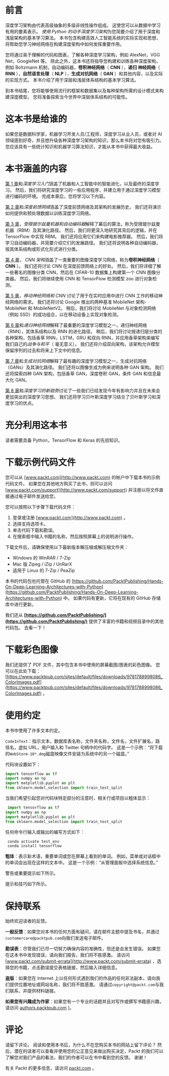 # 前言

深度学习架构由代表高级抽象的多级非线性操作组成。 这使您可以从数据中学习有用的要素表示。 *使用 Python 的动手深度学习架构*为您简要介绍了用于深度和浅层架构的基本学习算法。 本书包含构建高效人工智能系统的实际实现和思想，将帮助您学习神经网络在构建深度架构中如何发挥重要作用。

您将通过易于理解的代码和图表，了解各种深度学习架构，例如 AlexNet，VGG Net，GoogleNet 等。 除此之外，这本书还将指导您构建和训练各种深度架构，例如 Boltzmann 机制，自动编码器，**卷积神经网络**（ **CNN** ），**递归 神经网络**（ **RNN** ），**自然语言处理**（ **NLP** ），**生成对抗网络**（ **GAN** ）和其他内容，以及实际的实现方式。 本书介绍了用于深层和浅层体系结构的基本学习算法。

到本书结尾，您将能够使用流行的框架和数据集以及每种架构所需的设计模式来构建深度模型。 您将准备探索当今世界中深层体系结构的可能性。

# 这本书是给谁的

如果您是数据科学家，机器学习开发人员/工程师，深度学习从业人员，或者对 AI 领域感到好奇，并且想升级各种深度学习架构的知识，那么本书将对您有吸引力。 您应该具有一些统计知识和机器学习算法知识，才能从本书中获得最大收益。

# 本书涵盖的内容

[第 1 章](../Text/1.html)和*深度学习入门*涵盖了机器和人工智能中的智能进化，以及最终的深度学习。 然后，我们将研究深度学习的一些应用程序，并建立用于通过深度学习模型进行编码的环境。 完成本章后，您将学习以下内容。

[第 2 章](../Text/2.html)和*深度前馈网络*涵盖了深度前馈网络及其架构的发展历史。 我们还将演示如何提供和预处理数据以训练深度学习网络。

[第 3 章](../Text/3.html)，*受限玻尔兹曼机器和自动编码器*解释了幕后的算法，称为受限玻尔兹曼机器（RBM）及其演化路径。 然后，我们将更深入地研究其背后的逻辑，并在 TensorFlow 中实现 RBM。 我们还将应用它们来构建电影推荐器。 然后，我们将学习自动编码器，并简要介绍它们的发展路径。 我们还将说明各种自动编码器，按其体系结构或形式化形式进行分类。

[第 4 章](../Text/4.html)， *CNN 架构*涵盖了一类重要的图像深度学习网络，称为**卷积神经网络**（ **CNN** ）。 我们还将讨论 CNN 在深度前馈网络上的好处。 然后，我们将详细了解一些著名的图像分类 CNN，然后在 CIFAR-10 数据集上构建第一个 CNN 图像分类器。 然后，我们将继续使用 CNN 和 TensorFlow 检测模型 zoo 进行对象检测。

[第 5 章](../Text/5.html)，*移动神经网络和 CNN* 讨论了用于在实时应用中进行 CNN 工作的移动神经网络的需求。 我们还将讨论 Google 推出的两种基准 MobileNet 架构-MobileNet 和 MobileNetV2。 稍后，我们将讨论 MobileNet 与对象检测网络（例如 SSD）的成功组合，以在移动设备上实现对象检测。

[第 6 章](../Text/6.html)和*递归神经网络*解释了最重要的深度学习模型之一，递归神经网络（RNN），其体系结构以及 RNN 的进化路径。 稍后，我们将讨论按递归层分类的各种架构，包括香草 RNN，LSTM，GRU 和双向 RNN，并应用香草架构来编写我们自己的*战争与和平*（ 毫无意义）。 我们还将介绍双向架构，该架构允许模型保留序列的过去和将来上下文中的信息。

[第 7 章](../Text/7.html)和*生成对抗网络*解释了最有趣的深度学习模型之一，生成对抗网络（GANs）及其演化路径。 我们还将以图像生成为例来说明各种 GAN 架构。 我们还将探索四种 GAN 架构，包括香草 GAN，深度卷积 GAN，条件 GAN 和信息最大化 GAN。

[第 8 章](../Text/8.html)和*深度学习的新趋势*讨论了一些我们已经发现今年有影响力并且在未来会更加突出的深度学习思想。 我们还将学习贝叶斯深度学习结合了贝叶斯学习和深度学习的优点。

# 充分利用这本书

读者需要具备 Python，TensorFlow 和 Keras 的先验知识。

# 下载示例代码文件

您可以从 [www.packt.com](http://www.packt.com) 的帐户中下载本书的示例代码文件。 如果您在其他地方购买了此书，则可以访问 [www.packt.com/support](http://www.packt.com/support) 并注册以将文件直接通过电子邮件发送给您。

您可以按照以下步骤下载代码文件：

1.  登录或注册 [www.packt.com](http://www.packt.com) 。
2.  选择支持选项卡。
3.  单击代码下载和勘误。
4.  在搜索框中输入书籍的名称，然后按照屏幕上的说明进行操作。

下载文件后，请确保使用以下最新版本解压缩或解压缩文件夹：

*   Windows 的 WinRAR / 7-Zip
*   Mac 版 Zipeg / iZip / UnRarX
*   适用于 Linux 的 7-Zip / PeaZip

本书的代码包也托管在 GitHub 的 [https://github.com/PacktPublishing/Hands-On-Deep-Learning-Architectures-with-Python](https://github.com/PacktPublishing/Hands-On-Deep-Learning-Architectures-with-Python) 中。 如果代码有更新，它将在现有的 GitHub 存储库中进行更新。

我们还从 **[https://github.com/PacktPublishing/](https://github.com/PacktPublishing/)** 提供了丰富的书籍和视频目录中的其他代码包。 去看一下！

# 下载彩色图像

我们还提供了 PDF 文件，其中包含本书中使用的屏幕截图/图表的彩色图像。 您可以在此处下载： [https://www.packtpub.com/sites/default/files/downloads/9781788998086_ColorImages.pdf](https://www.packtpub.com/sites/default/files/downloads/9781788998086_ColorImages.pdf) 。

# 使用约定

本书中使用了许多文本约定。

`CodeInText`：指示文本，数据库表名称，文件夹名称，文件名，文件扩展名，路径名，虚拟 URL，用户输入和 Twitter 句柄中的代码字。 这是一个示例：“将下载的`WebStorm-10*.dmg`磁盘映像文件安装为系统中的另一个磁盘。”

代码块设置如下：

```py
import tensorflow as tf
import numpy as np
import matplotlib.pyplot as plt
from sklearn.model_selection import train_test_split
```

当我们希望引起您对代码块特定部分的注意时，相关行或项目以粗体显示：

```py
 import tensorflow as tf
import numpy as np
import matplotlib.pyplot as plt
from sklearn.model_selection import train_test_split 
```

任何命令行输入或输出的编写方式如下：

```py
 conda activate test_env
 conda install tensorflow
```

**粗体**：表示新术语，重要单词或您在屏幕上看到的单词。 例如，菜单或对话框中的单词会出现在这样的文本中。 这是一个示例：“从管理面板中选择系统信息。”

警告或重要提示如下所示。

提示和技巧如下所示。

# 保持联系

始终欢迎读者的反馈。

**一般反馈**：如果您对本书的任何方面有疑问，请在邮件主题中提及书名，并通过`customercare@packtpub.com`向我们发送电子邮件。

**勘误表**：尽管我们已尽一切努力确保内容的准确性，但还是会发生错误。 如果您在这本书中发现错误，请向我们报告，我们将不胜感激。 请访问 [www.packt.com/submit-errata](http://www.packt.com/submit-errata) ，选择您的书籍，点击勘误提交表格链接，然后输入详细信息。

**盗版**：如果您在 Internet 上以任何形式遇到我们的作品的任何非法副本，请向我们提供位置地址或网站名称，我们将不胜感激。 请通过`copyright@packt.com`与我们联系，并提供材料链接。

**如果您有兴趣成为作家**：如果您有一个专业的话题并且对写作或撰写书籍感兴趣，请访问 [authors.packtpub.com](http://authors.packtpub.com/) ]。

# 评论

请留下评论。 阅读和使用本书后，为什么不在您购买本书的网站上留下评论？ 然后，潜在的读者可以查看并使用您的公正意见来做出购买决定，Packt 的我们可以了解您对我们产品的看法，我们的作者可以在书中看到您的反馈。 谢谢！

有关 Packt 的更多信息，请访问 [packt.com](http://www.packt.com/) 。
